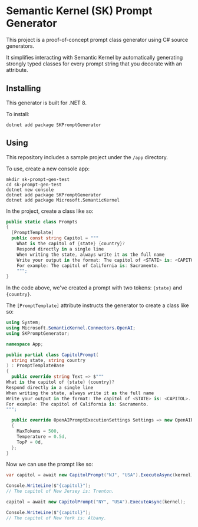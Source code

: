 # Semantic Kernel (SK) Prompt Generator

This project is a proof-of-concept prompt class generator using C# source generators.

It simplifies interacting with Semantic Kernel by automatically generating strongly typed classes for every prompt string that you decorate with an attribute.

## Installing

This generator is built for .NET 8.

To install:

```shell
dotnet add package SKPromptGenerator
```

## Using

This repository includes a sample project under the `/app` directory.

To use, create a new console app:

```shell
mkdir sk-prompt-gen-test
cd sk-prompt-gen-test
dotnet new console
dotnet add package SKPromptGenerator
dotnet add package Microsoft.SemanticKernel
```

In the project, create a class like so:

```csharp
public static class Prompts
{
  [PromptTemplate]
  public const string Capitol = """
    What is the capitol of {state} {country}?
    Respond directly in a single line
    When writing the state, always write it as the full name
    Write your output in the format: The capitol of <STATE> is: <CAPITOL>.
    For example: The capitol of California is: Sacramento.
    """;
}
```

In the code above, we've created a prompt with two tokens: `{state}` and `{country}`.

The `[PromptTemplate]` attribute instructs the generator to create a class like so:

```csharp
using System;
using Microsoft.SemanticKernel.Connectors.OpenAI;
using SKPromptGenerator;

namespace App;

public partial class CapitolPrompt(
  string state, string country
) : PromptTemplateBase
{
  public override string Text => $"""
What is the capitol of {state} {country}?
Respond directly in a single line
When writing the state, always write it as the full name
Write your output in the format: The capitol of <STATE> is: <CAPITOL>.
For example: The capitol of California is: Sacramento.
""";

  public override OpenAIPromptExecutionSettings Settings => new OpenAIPromptExecutionSettings
  {
    MaxTokens = 500,
    Temperature = 0.5d,
    TopP = 0d,
  };
}
```

Now we can use the prompt like so:

```csharp
var capitol = await new CapitolPrompt("NJ", "USA").ExecuteAsync(kernel);

Console.WriteLine($"{capitol}");
// The capitol of New Jersey is: Trenton.

capitol = await new CapitolPrompt("NY", "USA").ExecuteAsync(kernel);

Console.WriteLine($"{capitol}");
// The capitol of New York is: Albany.
```
